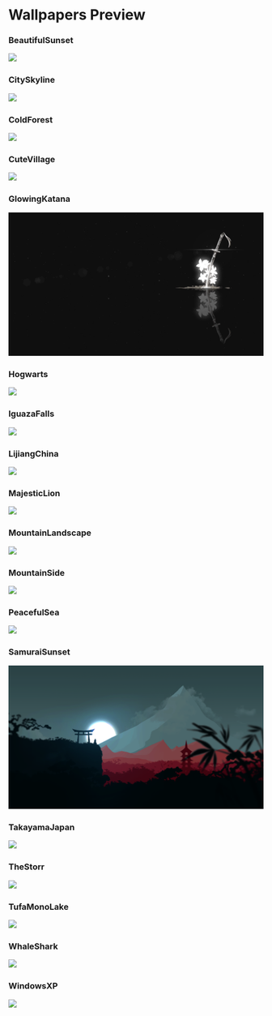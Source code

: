 # Wallpapers Preview

### BeautifulSunset
![](BeautifulSunset.png)

### CitySkyline
![](CitySkyline.png)

### ColdForest
![](ColdForest.png)

### CuteVillage
![](CuteVillage.png)

### GlowingKatana
![](GlowingKatana.png)

### Hogwarts
![](Hogwarts.png)

### IguazaFalls
![](IguazaFalls.png)

### LijiangChina
![](LijiangChina.png)

### MajesticLion
![](MajesticLion.png)

### MountainLandscape
![](MountainLandscape.png)

### MountainSide
![](MountainSide.png)

### PeacefulSea
![](PeacefulSea.png)

### SamuraiSunset
![](SamuraiSunset.png)

### TakayamaJapan
![](TakayamaJapan.png)

### TheStorr
![](TheStorr.png)

### TufaMonoLake
![](TufaMonoLake.png)

### WhaleShark
![](WhaleShark.png)

### WindowsXP
![](WindowsXP.png)

